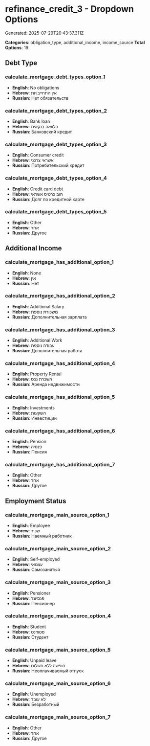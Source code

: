 # refinance_credit_3 - Dropdown Options

Generated: 2025-07-29T20:43:37.311Z

**Categories**: obligation_type, additional_income, income_source
**Total Options**: 19

## Debt Type

### calculate_mortgage_debt_types_option_1
- **English**: No obligations
- **Hebrew**: אין התחייבויות
- **Russian**: Нет обязательств

### calculate_mortgage_debt_types_option_2
- **English**: Bank loan
- **Hebrew**: הלוואה בנקאית
- **Russian**: Банковский кредит

### calculate_mortgage_debt_types_option_3
- **English**: Consumer credit
- **Hebrew**: אשראי צרכני
- **Russian**: Потребительский кредит

### calculate_mortgage_debt_types_option_4
- **English**: Credit card debt
- **Hebrew**: חוב כרטיס אשראי
- **Russian**: Долг по кредитной карте

### calculate_mortgage_debt_types_option_5
- **English**: Other
- **Hebrew**: אחר
- **Russian**: Другое

## Additional Income

### calculate_mortgage_has_additional_option_1
- **English**: None
- **Hebrew**: אין
- **Russian**: Нет

### calculate_mortgage_has_additional_option_2
- **English**: Additional Salary
- **Hebrew**: משכורת נוספת
- **Russian**: Дополнительная зарплата

### calculate_mortgage_has_additional_option_3
- **English**: Additional Work
- **Hebrew**: עבודה נוספת
- **Russian**: Дополнительная работа

### calculate_mortgage_has_additional_option_4
- **English**: Property Rental
- **Hebrew**: השכרת נכס
- **Russian**: Аренда недвижимости

### calculate_mortgage_has_additional_option_5
- **English**: Investments
- **Hebrew**: השקעות
- **Russian**: Инвестиции

### calculate_mortgage_has_additional_option_6
- **English**: Pension
- **Hebrew**: פנסיה
- **Russian**: Пенсия

### calculate_mortgage_has_additional_option_7
- **English**: Other
- **Hebrew**: אחר
- **Russian**: Другое

## Employment Status

### calculate_mortgage_main_source_option_1
- **English**: Employee
- **Hebrew**: שכיר
- **Russian**: Наемный работник

### calculate_mortgage_main_source_option_2
- **English**: Self-employed
- **Hebrew**: עצמאי
- **Russian**: Самозанятый

### calculate_mortgage_main_source_option_3
- **English**: Pensioner
- **Hebrew**: פנסיונר
- **Russian**: Пенсионер

### calculate_mortgage_main_source_option_4
- **English**: Student
- **Hebrew**: סטודנט
- **Russian**: Студент

### calculate_mortgage_main_source_option_5
- **English**: Unpaid leave
- **Hebrew**: חופשה ללא תשלום
- **Russian**: Неоплачиваемый отпуск

### calculate_mortgage_main_source_option_6
- **English**: Unemployed
- **Hebrew**: לא עובד
- **Russian**: Безработный

### calculate_mortgage_main_source_option_7
- **English**: Other
- **Hebrew**: אחר
- **Russian**: Другое

